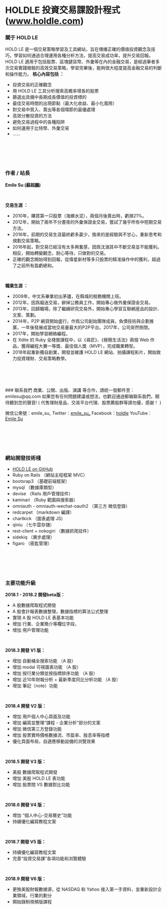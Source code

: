 # HOLDLE 投資交易課設計程式(www.holdle.com)

### 關于 HOLD LE
HOLD LE 是一個交易策略學習及工具網站，旨在傳播正確的價值投資觀念及技巧，學習如何通過合理運用各種分析方法，提高交易成功率，提升交易回報。
HOLD LE 適用于包括股票、區塊鏈貨幣、外彙等在內的金融交易，是經過筆者多次交易實踐檢驗的高效交易策略，學習完畢後，能夠很大程度提高金融交易的判斷和操作能力。
**核心內容包括 ：**
- 投資交易的正確觀念
- 用 HOLD LE 工具分析搜索高概率增長的股票
- 篩選出具備中長期成長價值的投資標的
- 最佳交易時間的出現節點（最大化收益、最小化風險）
- 對交易中買入、賣出等各個環節的最優處理
- 高效分散投資的方法
- 避免交易過程中的各種陷阱
- 如何運用于比特幣、外彙交易
- ……
<html><br><br><br><br></html>

### 作者 / 站長

**Emile Su (蘇超鵬)**

<html><br></html>

**交易生涯 ：**
- 2010年，購買第一只股票（海螺水泥），兩個月後賣出時，虧損21%。
- 2012年，開始了兩年不分晝夜的外彙保證金交易，嘗試了幾乎所有中短期交易方法。
- 2016年，前期的交易生涯最終虧多贏少，換來的是經驗與不甘心，重新思考和規劃交易策略。
- 2016年起，對交易已經沒有太多興奮感，因爲沈溺其中不斷交易並不能獲利。相反，開始轉變觀念，耐心等待，只做對的交易。
- 正確的觀念開始得到回報，從偉星新材等多只股票的精准操作中的獲利，超過了之前所有盈虧總和。

<html><br></html>

**職業生涯 ：**
- 2009年，中文系畢業初出茅廬，在縣城的稅務機關上班。
- 2012年，因爲癡迷交易，辭掉公務員工作，開始專心做外彙保證金交易。
- 2013年，回歸職場，除了繼續研究交易外，開始專心學習互聯網産品的設計、文案、策劃。
- 2014年，P2P 網貸開始盛行，作爲公司創始團隊成員，負債技術與企劃推廣，一年後發展成當地交易量最大的P2P平台。2017年，公司突然倒閉。
- 2017年，開始學習網絡編程。
- 在 Xdite 的 Ruby 全棧營課程中，以《尋匠》、《極簡生活法》兩個 Web 作品，獲得編程大賽一等獎、最佳個人獎（MVP），完成職業轉型。
- 2018年起重新獨自創業，開發並維護 HOLD LE 網站、拍攝課程影片，開始致力投資理財、交易策略教學。
<html><br><br><br><br></html>
### 聯系我們
商業、公關、出版、演講 等合作，請統一發郵件至：
emilesu@qq.com
如果您有任何問題建議或想法，也歡迎通過郵箱聯系我們，期待聽到您的聲音!
( 代售理財産品、交易平台代理、股票薦股群等請勿擾，感謝！ )
<html><br></html>

微信公衆號：emile_su_
Twitter：[emile_su_](https://twitter.com/emile_su_)
Facebook：[holdle](https://www.facebook.com/holdle)
YouTube：[Emile Su](https://www.youtube.com/channel/UCyPKup86PifJpHaaXKRmkcQ?view_as=subscriber)
<html><br><br><br><br></html>

### 網站開發技術棧
- [HOLD LE on GitHub](https://github.com/emilesu/stock_finance_share)
- Ruby on Rails （網站主程框架 MVC）
- bootsrap3     （基礎前端框架）
- mysql         （數據庫類型）
- devise        （Rails 用戶管理挂件）
- kaminari      （Ruby 範圍與搜索器）
- omniauth - omniauth-wechat-oauth2     （第三方 微信登錄）
- redcarpet     （markdown 編譯）
- chartkick     （圖表處理 JS）
- qiniu         （七牛雲存儲）
- rest-client + nokogiri        （數據抓爬挂件）
- sidekiq       （異步處理）
- figaro        （密匙管理）
<html><br><br><br><br></html>

### 主要功能升級

**2018.1 - 2018.2 開發beta版：**
- A 股數據爬取程式開發
- A 股會計報表數據整理，數據指標的算法公式整理
- 實現 A 股 HOLD LE 表基本功能
- 增加 行業、企業簡介等欄位字段，
- 增加 用戶管理功能
<html><br></html>

**2018.3 開發 V1 版：**
- 增加 自動補全搜索功能 （A 股）
- 增加  modal 可視圖表功能 （A 股）
- 增加 按行業分類並按指標排序功能 （A 股）
- 增加 近10年財報分析 + 最新季度同比分析功能 （A 股）
- 增加 筆記（note）功能
<html><br></html>

**2018.4 開發 V2 版：**
- 增加 用戶個人中心頁面及功能
- 增加 編寫並整理“課程 - 企業分析”部分的文案
- 增加 微信第三方登錄功能
- 增加 股票實時價格數據流、市盈率、股息率等指標
- 優化頁面布局，自適應移動設備的浏覽效果
<html><br></html>

**2018.5 開發 V3 版：**
- 美股 數據爬取程式開發
- 增加 美股 HOLD LE 表功能
- 增加 股票間 VS 數據對比功能
<html><br></html>

**2018.6 開發 V4 版：**
- 增加 “個人中心-交易曆史”功能
- 持續優化編寫教程文案
<html><br></html>

**2018.7 開發 V5 版：**
- 持續優化編寫教程文案
- 完善“投資交易課”各項功能和浏覽體驗
<html><br></html>

**2018.9 開發 V6 版：**
- 更換美股財報數據源，從 NASDAQ 和 Yahoo 接入第一手資料，並重新設計企業領域、行業的劃分
- 開始錄制視頻版課程
<html><br></html>
